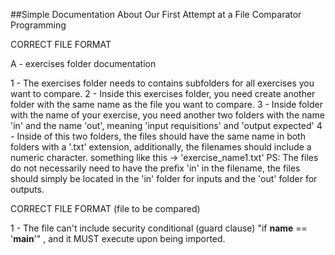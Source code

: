 ##Simple Documentation About Our First Attempt at a File Comparator Programming  

CORRECT FILE FORMAT 

A - exercises folder documentation

1 - The exercises folder needs to contains subfolders for all exercises you want to compare.
2 - Inside this exercises folder, you need create another folder with the same name as the file you want to compare.
3 - Inside folder with the name of your exercise, you need another two folders with the name 'in' and the name 'out', meaning 'input requisitions' and 'output expected'
4 - Inside of this two folders, the files should have the same name in both folders with a '.txt' extension, additionally, the filenames should include a numeric character.
something like this -> 'exercise_name1.txt'
PS: The files do not necessarily need to have the prefix 'in' in the filename, the files should simply be located in the 'in' folder for inputs and the 'out' folder for outputs.


CORRECT FILE FORMAT (file to be compared)

1 - The file can't include security conditional (guard clause) "if __name__ == '__main__'" , and it MUST execute upon being imported.
